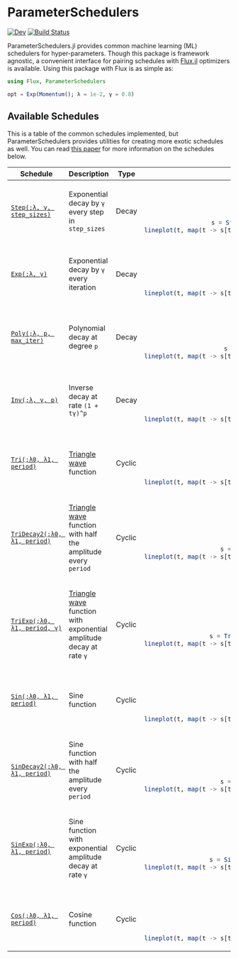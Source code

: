 # ParameterSchedulers

[![Dev](https://img.shields.io/badge/docs-dev-blue.svg)](https://darsnack.github.io/ParameterSchedulers.jl/dev)
[![Build Status](https://github.com/darsnack/ParameterSchedulers.jl/workflows/CI/badge.svg)](https://github.com/darsnack/ParameterSchedulers.jl/actions)

ParameterSchedulers.jl provides common machine learning (ML) schedulers for hyper-parameters. Though this package is framework agnostic, a convenient interface for pairing schedules with [Flux.jl](https://github.com/FluxML/Flux.jl) optimizers is available. Using this package with Flux is as simple as:
```julia
using Flux, ParameterSchedulers

opt = Exp(Momentum(); λ = 1e-2, γ = 0.8)
```

## Available Schedules

This is a table of the common schedules implemented, but ParameterSchedulers provides utilities for creating more exotic schedules as well. You can read [this paper](https://arxiv.org/abs/1908.06477) for more information on the schedules below.

<table>
<thead>
<tr>
    <th>Schedule</th>
    <th>Description</th>
    <th>Type</th>
    <th>Example</th>
</tr>
</thead>

<tbody>
<tr><td>

[`Step(;λ, γ, step_sizes)`](#)

</td>
<td>

Exponential decay by `γ` every step in `step_sizes`

</td>
<td> Decay </td>
<td style="text-align:center">

{:cell, display=false}
```julia
using UnicodePlots, ParameterSchedulers
t = 1:10 |> collect
s = Step(λ = 1.0, γ = 0.8, step_sizes = [2, 3, 2])
lineplot(t, map(t -> s[t], t); width = 15, height = 3, border = :ascii, labels = false)
```
</td></tr>

<tr><td>

[`Exp(;λ, γ)`](#)

</td>
<td>

Exponential decay by `γ` every iteration

</td>
<td> Decay </td>
<td style="text-align:center">

{:cell, display=false}
```julia
using UnicodePlots, ParameterSchedulers
t = 1:10 |> collect
s = Exp(λ = 1.0, γ = 0.5)
lineplot(t, map(t -> s[t], t); width = 15, height = 3, border = :ascii, labels = false)
```
</td></tr>

<tr><td>

[`Poly(;λ, p, max_iter)`](#)

</td>
<td>

Polynomial decay at degree `p`

</td>
<td> Decay </td>
<td style="text-align:center">

{:cell, display=false}
```julia
using UnicodePlots, ParameterSchedulers
t = 1:10 |> collect
s = Poly(λ = 1.0, p = 2, max_iter = t[end])
lineplot(t, map(t -> s[t], t); width = 15, height = 3, border = :ascii, labels = false)
```
</td></tr>

<tr><td>

[`Inv(;λ, γ, p)`](#)

</td>
<td>

Inverse decay at rate `(1 + tγ)^p`

</td>
<td> Decay </td>
<td style="text-align:center">

{:cell, display=false}
```julia
using UnicodePlots, ParameterSchedulers
t = 1:10 |> collect
s = Inv(λ = 1.0, p = 2, γ = 0.8)
lineplot(t, map(t -> s[t], t); width = 15, height = 3, border = :ascii, labels = false)
```
</td></tr>

<tr><td>

[`Tri(;λ0, λ1, period)`](#)

</td>
<td>

[Triangle wave](https://en.wikipedia.org/wiki/Triangle_wave) function

</td>
<td> Cyclic </td>
<td style="text-align:center">

{:cell, display=false}
```julia
using UnicodePlots, ParameterSchedulers
t = 1:10 |> collect
s = Tri(λ0 = 0.0, λ1 = 1.0, period = 2)
lineplot(t, map(t -> s[t], t); width = 15, height = 3, border = :ascii, labels = false)
```
</td></tr>

<tr><td>

[`TriDecay2(;λ0, λ1, period)`](#)

</td>
<td>

[Triangle wave](https://en.wikipedia.org/wiki/Triangle_wave) function with half the amplitude every `period`

</td>
<td> Cyclic </td>
<td style="text-align:center">

{:cell, display=false}
```julia
using UnicodePlots, ParameterSchedulers
t = 1:10 |> collect
s = TriDecay2(λ0 = 0.0, λ1 = 1.0, period = 2)
lineplot(t, map(t -> s[t], t); width = 15, height = 3, border = :ascii, labels = false)
```
</td></tr>

<tr><td>

[`TriExp(;λ0, λ1, period, γ)`](#)

</td>
<td>

[Triangle wave](https://en.wikipedia.org/wiki/Triangle_wave) function with exponential amplitude decay at rate `γ`

</td>
<td> Cyclic </td>
<td style="text-align:center">

{:cell, display=false}
```julia
using UnicodePlots, ParameterSchedulers
t = 1:10 |> collect
s = TriExp(λ0 = 0.0, λ1 = 1.0, period = 2, γ = 0.8)
lineplot(t, map(t -> s[t], t); width = 15, height = 3, border = :ascii, labels = false)
```
</td></tr>

<tr><td>

[`Sin(;λ0, λ1, period)`](#)

</td>
<td>

Sine function

</td>
<td> Cyclic </td>
<td style="text-align:center">

{:cell, display=false}
```julia
using UnicodePlots, ParameterSchedulers
t = 1:10 |> collect
s = Sin(λ0 = 0.0, λ1 = 1.0, period = 2)
lineplot(t, map(t -> s[t], t); width = 15, height = 3, border = :ascii, labels = false)
```
</td></tr>

<tr><td>

[`SinDecay2(;λ0, λ1, period)`](#)

</td>
<td>

Sine function with half the amplitude every `period`

</td>
<td> Cyclic </td>
<td style="text-align:center">

{:cell, display=false}
```julia
using UnicodePlots, ParameterSchedulers
t = 1:10 |> collect
s = SinDecay2(λ0 = 0.0, λ1 = 1.0, period = 2)
lineplot(t, map(t -> s[t], t); width = 15, height = 3, border = :ascii, labels = false)
```
</td></tr>

<tr><td>

[`SinExp(;λ0, λ1, period)`](#)

</td>
<td>

Sine function with exponential amplitude decay at rate `γ`

</td>
<td> Cyclic </td>
<td style="text-align:center">

{:cell, display=false}
```julia
using UnicodePlots, ParameterSchedulers
t = 1:10 |> collect
s = SinExp(λ0 = 0.0, λ1 = 1.0, period = 2, γ = 0.8)
lineplot(t, map(t -> s[t], t); width = 15, height = 3, border = :ascii, labels = false)
```
</td></tr>

<tr><td>

[`Cos(;λ0, λ1, period)`](#)

</td>
<td>

Cosine function

</td>
<td> Cyclic </td>
<td style="text-align:center">

{:cell, display=false}
```julia
using UnicodePlots, ParameterSchedulers
t = 1:10 |> collect
s = Cos(λ0 = 0.0, λ1 = 1.0, period = 2)
lineplot(t, map(t -> s[t], t); width = 15, height = 3, border = :ascii, labels = false)
```
</td></tr>
</tbody>
</table>